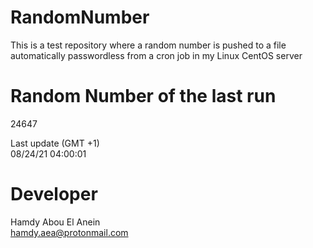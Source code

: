 # RandomNumber    
This is a test repository where a random number is pushed to a file automatically passwordless from a cron job in my Linux CentOS server    
# Random Number of the last run   
24647
      
Last update (GMT +1)    
08/24/21 04:00:01
# Developer    
Hamdy Abou El Anein   
hamdy.aea@protonmail.com

